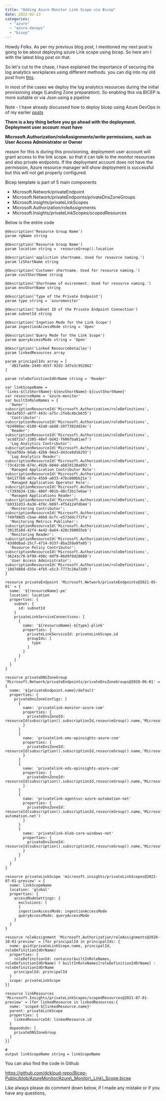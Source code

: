 ```yaml
---
title: "Adding Azure Monitor Link Scope via Bicep"
date: 2022-02-13
categories: 
  - "azure"
  - "azure-devops"
  - "bicep"
---
```


Howdy Folks. As per my previous blog post, I mentioned my next post is going to be about deploying azure Link scope using bicep. So here am I with the latest blog post on that.

So let's cut to the chase, I have explained the importance of securing the log analytics workplaces using different methods. you can dig into my old post from [this](https://blog.dckloud.com/2022/01/30/securing-azure-monitor-services/).

In most of the cases we deploy the log analytics resources during the initial provisioning stage (Landing Zone preparation). So enabling this via BICEP is more suitable or via Json using a pipeline

Note - I have already discussed how to deploy bicep using Azure DevOps in of my earlier [posts](https://blog.dckloud.com/2021/10/31/deploying-bicep-using-azure-devops-pipeline/)

**There is a key thing before you go ahead with the deployment. Deployment user accoun**t **must have**

**Microsoft.Authorization/roleAssignments/write permissions, such as User Access Administrator or Owner**

reason for this is during this provisioning, deployment user account will grant access to the link scope. so that it can talk to the monitor resources and also private endpoints. If the deployment account does not have the permission, Azure resource manager will show deployment is successful but this will not get properly configured.

Bicep template is part of 5 main components

- Microsoft.Network/privateEndpoint
- Microsoft.Network/privateEndpoints/privateDnsZoneGroups
- Microsoft.insights/privateLinkScopes
- Microsoft.Authorization/roleAssignments
- Microsoft.Insights/privateLinkScopes/scopedResources

Below is the entire code

```
@description('Resource Group Name')
param rgName string

@description('Resource Group Name')
param location string =  resourceGroup().location

@description('appliction shortname. Used for resource naming.')
param lzShortName string 

@description('Customer shortname. Used for resource naming.')
param custShortName string

@description('Shortname of evironment. Used for resource naming.')
param envShortName string

@description('Type of the Private Endpoint')
param type string = 'azuremonitor'

@description('Subnet ID of the Private Endpoint Connection')
param subnetId string

@description('Ingetion Mode for the Link Scope')
param ingestionAccessMode string = 'Open'

@description('Query Mode for the Link Scope')
param queryAccessMode string = 'Open'

@description('Linked ResourceDetailes')
param linkedResources array

param principalIds array = [
  'd81fadde-2449-455f-92d2-3d7e3c952862'
]

param roleDefinitionIdOrName string = 'Reader'

var linkScopeName = 'links-${lzShortName}-${envShortName}-${custShortName}'
var resourceName = 'azure-monitor'
var builtInRoleNames = {
  'Owner': subscriptionResourceId('Microsoft.Authorization/roleDefinitions', '8e3af657-a8ff-443c-a75c-2fe8c4bcb635')
  'Contributor': subscriptionResourceId('Microsoft.Authorization/roleDefinitions', 'b24988ac-6180-42a0-ab88-20f7382dd24c')
  'Reader': subscriptionResourceId('Microsoft.Authorization/roleDefinitions', 'acdd72a7-3385-48ef-bd42-f606fba81ae7')
  'Log Analytics Contributor': subscriptionResourceId('Microsoft.Authorization/roleDefinitions', '92aaf0da-9dab-42b6-94a3-d43ce8d16293')
  'Log Analytics Reader': subscriptionResourceId('Microsoft.Authorization/roleDefinitions', '73c42c96-874c-492b-b04d-ab87d138a893')
  'Managed Application Contributor Role': subscriptionResourceId('Microsoft.Authorization/roleDefinitions', '641177b8-a67a-45b9-a033-47bc880bb21e')
  'Managed Application Operator Role': subscriptionResourceId('Microsoft.Authorization/roleDefinitions', 'c7393b34-138c-406f-901b-d8cf2b17e6ae')
  'Managed Applications Reader': subscriptionResourceId('Microsoft.Authorization/roleDefinitions', 'b9331d33-8a36-4f8c-b097-4f54124fdb44')
  'Monitoring Contributor': subscriptionResourceId('Microsoft.Authorization/roleDefinitions', '749f88d5-cbae-40b8-bcfc-e573ddc772fa')
  'Monitoring Metrics Publisher': subscriptionResourceId('Microsoft.Authorization/roleDefinitions', '3913510d-42f4-4e42-8a64-420c390055eb')
  'Monitoring Reader': subscriptionResourceId('Microsoft.Authorization/roleDefinitions', '43d0d8ad-25c7-4714-9337-8ba259a9fe05')
  'Resource Policy Contributor': subscriptionResourceId('Microsoft.Authorization/roleDefinitions', '36243c78-bf99-498c-9df9-86d9f8d28608')
  'User Access Administrator': subscriptionResourceId('Microsoft.Authorization/roleDefinitions', '18d7d88d-d35e-4fb5-a5c3-7773c20a72d9')
}

resource privateEndpoint 'Microsoft.Network/privateEndpoints@2021-05-01' = {
  name: '${resourceName}-pe'
  location: location
  properties: {
    subnet: {
      id: subnetId
    }
    privateLinkServiceConnections: [
      {
        name: '${resourceName}-${type}-plink'
        properties: {
          privateLinkServiceId: privateLinkScope.id
          groupIds: [
            type
          ]
        }
      }
    ]
  }
}

resource privateDNSZoneGroup 'Microsoft.Network/privateEndpoints/privateDnsZoneGroups@2020-06-01' = {
  name: '${privateEndpoint.name}/default'
  properties: {
    privateDnsZoneConfigs: [
      {
        name: 'privatelink-monitor-azure-com'
        properties: {
          privateDnsZoneId: resourceId(subscription().subscriptionId,resourceGroup().name,'Microsoft.Network/privateDnsZones','privatelink.monitor.azure.com')
        }
      }
      {
        name: 'privatelink-oms-opinsights-azure-com'
        properties: {
          privateDnsZoneId: resourceId(subscription().subscriptionId,resourceGroup().name,'Microsoft.Network/privateDnsZones','privatelink.oms.opinsights.azure.com')
        }
      }
      {
        name: 'privatelink-ods-opinsights-azure-com'
        properties: {
          privateDnsZoneId: resourceId(subscription().subscriptionId,resourceGroup().name,'Microsoft.Network/privateDnsZones','privatelink.ods.opinsights.azure.com')
        }
      }
      {
        name: 'privatelink-agentsvc-azure-automation-net'
        properties: {
          privateDnsZoneId: resourceId(subscription().subscriptionId,resourceGroup().name,'Microsoft.Network/privateDnsZones','privatelink.agentsvc.azure-automation.net')
        }
      }
      {
        name: 'privatelink-blob-core-windows-net'
        properties: {
          privateDnsZoneId: resourceId(subscription().subscriptionId,resourceGroup().name,'Microsoft.Network/privateDnsZones','privatelink.blob.core.windows.net')
        }
      }
    ]
  }
}

resource privateLinkScope 'microsoft.insights/privateLinkScopes@2021-07-01-preview' = {
  name: linkScopeName
  location: 'global'
  properties: {
    accessModeSettings: {
      exclusions: [ 
      ]
      ingestionAccessMode: ingestionAccessMode
      queryAccessMode: queryAccessMode
    }
  }
}

resource roleAssignment 'Microsoft.Authorization/roleAssignments@2020-10-01-preview' = [for principalId in principalIds: {
  name: guid(privateLinkScope.name, principalId, roleDefinitionIdOrName)
  properties: {
    roleDefinitionId: contains(builtInRoleNames, roleDefinitionIdOrName) ? builtInRoleNames[roleDefinitionIdOrName] : roleDefinitionIdOrName
    principalId: principalId
  }
  scope: privateLinkScope
}]

resource linkResources 'Microsoft.Insights/privateLinkScopes/scopedResources@2021-07-01-preview' = [for linkedResource in linkedResources:{
  name: 'scoped-${linkedResource.name}'
  parent: privateLinkScope
  properties: {
    linkedResourceId: linkedResource.id
  }
  dependsOn: [
    privateDNSZoneGroup
  ]
}]

#
output linkScopeName string = linkScopeName
```

You can also find the code in Github

https://github.com/dckloud-repo/Bicep-Public/blob/AzureMonitor/Azure\_Monitor\_Link\_Scope.bicep

Like always please do comment down below, if I made any mistake or if you have any questions,

